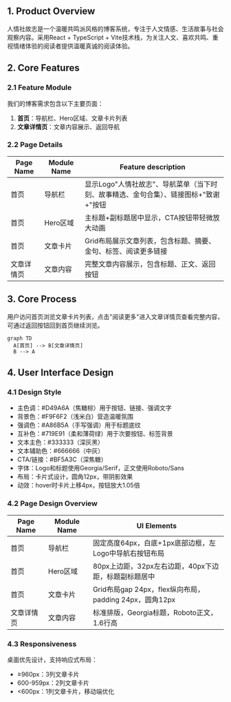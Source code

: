 ## 1. Product Overview
人情社故志是一个温暖共鸣派风格的博客系统，专注于人文情感、生活故事与社会观察内容。采用React + TypeScript + Vite技术栈，为关注人文、喜欢共鸣、重视情绪体验的阅读者提供温暖真诚的阅读体验。

## 2. Core Features

### 2.1 Feature Module
我们的博客需求包含以下主要页面：
1. **首页**：导航栏、Hero区域、文章卡片列表
2. **文章详情页**：文章内容展示、返回导航

### 2.2 Page Details

| Page Name | Module Name | Feature description |
|-----------|-------------|---------------------|
| 首页 | 导航栏 | 显示Logo"人情社故志"、导航菜单（当下时刻、故事精选、金句合集）、链接图标+"致谢+"按钮 |
| 首页 | Hero区域 | 主标题+副标题居中显示，CTA按钮带轻微放大动画 |
| 首页 | 文章卡片 | Grid布局展示文章列表，包含标题、摘要、金句、标签、阅读更多链接 |
| 文章详情页 | 文章内容 | 完整文章内容展示，包含标题、正文、返回按钮 |

## 3. Core Process
用户访问首页浏览文章卡片列表，点击"阅读更多"进入文章详情页查看完整内容，可通过返回按钮回到首页继续浏览。

```mermaid
graph TD
  A[首页] --> B[文章详情页]
  B --> A
```

## 4. User Interface Design
### 4.1 Design Style
- 主色调：#D49A6A（焦糖棕）用于按钮、链接、强调文字
- 背景色：#F9F6F2（浅米白）营造温暖氛围
- 强调色：#A86B5A（手写强调）用于标题底纹
- 互补色：#719E91（柔和薄荷绿）用于次要按钮、标签背景
- 文本主色：#333333（深灰黑）
- 文本辅助色：#666666（中灰）
- CTA/链接：#BF5A3C（深焦糖）
- 字体：Logo和标题使用Georgia/Serif，正文使用Roboto/Sans
- 布局：卡片式设计，圆角12px，带阴影效果
- 动效：hover时卡片上移4px，按钮放大1.05倍

### 4.2 Page Design Overview

| Page Name | Module Name | UI Elements |
|-----------|-------------|-------------|
| 首页 | 导航栏 | 固定高度64px，白底+1px底部边框，左Logo中导航右按钮布局 |
| 首页 | Hero区域 | 80px上边距，32px左右边距，40px下边距，标题副标题居中 |
| 首页 | 文章卡片 | Grid布局gap 24px，flex纵向布局，padding 24px，圆角12px |
| 文章详情页 | 文章内容 | 标准排版，Georgia标题，Roboto正文，1.6行高 |

### 4.3 Responsiveness
桌面优先设计，支持响应式布局：
- ≥960px：3列文章卡片
- 600-959px：2列文章卡片
- <600px：1列文章卡片，移动端优化